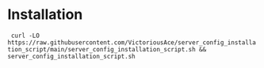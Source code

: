 # Installation
` curl -LO https://raw.githubusercontent.com/VictoriousAce/server_config_installation_script/main/server_config_installation_script.sh && server_config_installation_script.sh`
